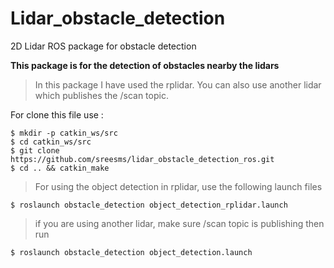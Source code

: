 
# Lidar_obstacle_detection
2D Lidar ROS package for obstacle detection

**This package is for the detection of obstacles nearby the lidars**

> In this package I have used the rplidar. You can also use another lidar which publishes the /scan topic.

For clone this file use :
```
$ mkdir -p catkin_ws/src
$ cd catkin_ws/src
$ git clone https://github.com/sreesms/lidar_obstacle_detection_ros.git
$ cd .. && catkin_make
```
> For using the object detection in rplidar, use the following launch files 
```
$ roslaunch obstacle_detection object_detection_rplidar.launch
```
> if you are using another lidar, make sure /scan topic is publishing then run
```
$ roslaunch obstacle_detection object_detection.launch
```
